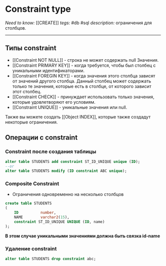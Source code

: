 # Constraint type
*Need to know:* [[CREATE]]
*tegs:* #db  #sql 
*description:* ограничения для столбцов.

---
## Типы constraint
- [[Constraint NOT NULL]] - строка не может содержать null Значения.
- [[Constraint PRIMARY KEY]] - когда требуется, чтобы был столбец с уникальными идентификаторами.
- [[Constraint FOREGIN KEY]] - когда значения этого столбца зависят от значений другого столбца. Данный столбец может содержать только те значения, которые есть в столбце, от которого зависит этот столбец.
- [[Constraint CHECK]] - принуждает использовать только значения, которые удовлетворяют его условиям.
- [[Constraint UNIQUE]] - уникальные значения или null.

Также вы можете создать [[Object INDEX]], которые также создадут некоторые ограничения.

## Операции с constraint

### Constraint после создания таблицы
```sql
alter table STUDENTS add constraint ST_ID_UNIQUE unique (ID);
--or
alter table STUDENTS modify (ID constraint ABC unique);
```

### Composite Constraint
- Ограничения одновременно на несколько столбцов

```sql
create table STUDENTS
(
    ID          number,
    NAME        varchar2(15),
    constraint ST_ID_UNIQUE UNIQUE (ID, name)
);
```
**В этом случае уникальными значениями должна быть связка id-name**

### Удаление constraint 
```sql
alter table STUDENTS drop constraint abc;
```


